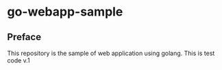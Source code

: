 # go-webapp-sample



## Preface
This repository is the sample of web application using golang.
This is test code v.1
